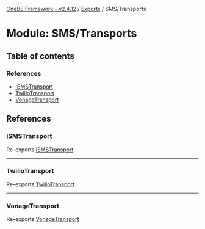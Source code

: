 [OneBE Framework - v2.4.12](../README.md) / [Exports](../modules.md) / SMS/Transports

# Module: SMS/Transports

## Table of contents

### References

- [ISMSTransport](SMS_Transports.md#ismstransport)
- [TwilioTransport](SMS_Transports.md#twiliotransport)
- [VonageTransport](SMS_Transports.md#vonagetransport)

## References

### ISMSTransport

Re-exports [ISMSTransport](../interfaces/SMS_Transports_ISMSTransport.ISMSTransport.md)

___

### TwilioTransport

Re-exports [TwilioTransport](../classes/SMS_Transports_TwilioTransport.TwilioTransport.md)

___

### VonageTransport

Re-exports [VonageTransport](../classes/SMS_Transports_VonageTransport.VonageTransport.md)
